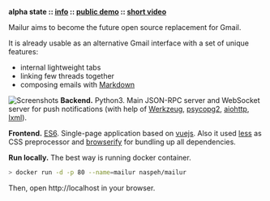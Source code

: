 **alpha state :: [info][] :: [public demo][] :: [short video][]**

[info]: https://pusto.org/mailur/
[public demo]: http://demo.pusto.org
[short video]: https://vimeo.com/145416826

Mailur aims to become the future open source replacement for Gmail.

It is already usable as an alternative Gmail interface with a set of unique features:
- internal lightweight tabs
- linking few threads together
- composing emails with [Markdown][]

[Markdown]: https://daringfireball.net/projects/markdown/syntax

![Screenshots](https://pusto.org/mailur/alpha/screenshots.gif)
**Backend.** Python3. Main JSON-RPC server and WebSocket server for push notifications (with help of [Werkzeug][], [psycopg2][], [aiohttp][], [lxml][]).

[Werkzeug]: http://werkzeug.pocoo.org/
[psycopg2]: http://initd.org/psycopg/
[aiohttp]: http://aiohttp.readthedocs.org/
[lxml]: http://lxml.de/

**Frontend.** [ES6][]. Single-page application based on [vuejs][]. Also it used [less][] as CSS preprocessor and [browserify][] for bundling up all dependencies.

[es6]: http://www.ecma-international.org/ecma-262/6.0/
[vuejs]: http://vuejs.org/
[less]: http://lesscss.org/
[browserify]: http://browserify.org/

**Run locally.** The best way is running docker container.

```bash
> docker run -d -p 80 --name=mailur naspeh/mailur
```

Then, open http://localhost in your browser.
